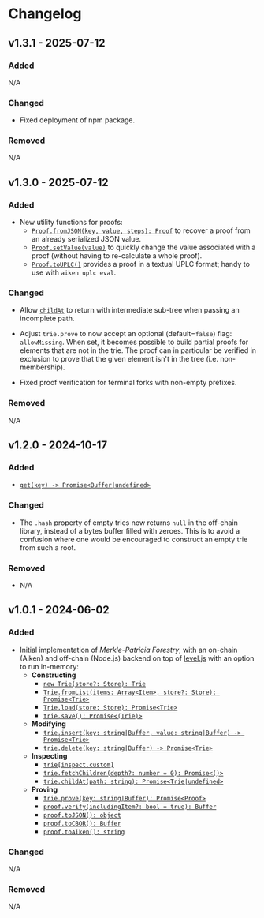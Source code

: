 # Changelog

## v1.3.1 - 2025-07-12

### Added

N/A

### Changed

- Fixed deployment of npm package.

### Removed

N/A

## v1.3.0 - 2025-07-12

### Added

- New utility functions for proofs:
  - [`Proof.fromJSON(key, value, steps): Proof`](https://github.com/aiken-lang/merkle-patricia-forestry/tree/main/off-chain#prooffromjson-key-value-steps-proof) to recover a proof from an already serialized JSON value.
  - [`Proof.setValue(value)`](https://github.com/aiken-lang/merkle-patricia-forestry/tree/main/off-chain#proofsetvaluevalue) to quickly change the value associated with a proof (without having to re-calculate a whole proof).
  - [`Proof.toUPLC()`](https://github.com/aiken-lang/merkle-patricia-forestry/tree/main/off-chain#prooftouplc) provides a proof in a textual UPLC format; handy to use with `aiken uplc eval`.

### Changed

- Allow [`childAt`](https://github.com/aiken-lang/merkle-patricia-forestry/tree/main/off-chain#triechildatpath-string-promisetrieundefined) to return with intermediate sub-tree when passing an incomplete path.

- Adjust `trie.prove` to now accept an optional (default=`false`) flag: `allowMissing`. When set, it becomes possible to build partial proofs for elements that
are not in the trie. The proof can in particular be verified in exclusion to prove that the given element isn't in the tree (i.e. non-membership).

- Fixed proof verification for terminal forks with non-empty prefixes.

### Removed

N/A

## v1.2.0 - 2024-10-17

### Added

- [`get(key) -> Promise<Buffer|undefined>`](https://github.com/aiken-lang/merkle-patricia-forestry/tree/main/off-chain#triegetkey-stringbuffer-promisebufferundefined)

### Changed

- The `.hash` property of empty tries now returns `null` in the off-chain library, instead of a bytes buffer filled with zeroes. This is to avoid a confusion where one would be encouraged to construct an empty trie from such a root.

### Removed

- N/A

## v1.0.1 - 2024-06-02

### Added

- Initial implementation of _Merkle-Patricia Forestry_, with an on-chain (Aiken) and off-chain (Node.js) backend on top of [level.js](https://leveljs.org/) with an option to run in-memory:
  - **Constructing**
    - [`new Trie(store?: Store): Trie`](https://github.com/aiken-lang/merkle-patricia-forestry/tree/main/off-chain#new-triestore-store-trie)
    - [`Trie.fromList(items: Array<Item>, store?: Store): Promise<Trie>`](https://github.com/aiken-lang/merkle-patricia-forestry/tree/main/off-chain#triefromlistitems-arrayitem-store-store-promisetrie)
    - [`Trie.load(store: Store): Promise<Trie>`](https://github.com/aiken-lang/merkle-patricia-forestry/tree/main/off-chain#trieloadstore-store-promisetrie)
    - [`trie.save(): Promise<(Trie)>`](https://github.com/aiken-lang/merkle-patricia-forestry/tree/main/off-chain#triesave-promisetrie)
  - **Modifying**
    - [`trie.insert(key: string|Buffer, value: string|Buffer) -> Promise<Trie>`](https://github.com/aiken-lang/merkle-patricia-forestry/tree/main/off-chain#trieinsertkey-stringbuffer-value-stringbuffer---promisetrie)
    - [`trie.delete(key: string|Buffer) -> Promise<Trie>`](https://github.com/aiken-lang/merkle-patricia-forestry/tree/main/off-chain#triedeletekey-stringbuffer---promisetrie)
  - **Inspecting**
    - [`trie[inspect.custom]`](https://github.com/aiken-lang/merkle-patricia-forestry/tree/main/off-chain#inspecting)
    - [`trie.fetchChildren(depth?: number = 0): Promise<()>`](https://github.com/aiken-lang/merkle-patricia-forestry/tree/main/off-chain#triefetchchildrendepth-number--0-promise)
    - [`trie.childAt(path: string): Promise<Trie|undefined>`](https://github.com/aiken-lang/merkle-patricia-forestry/tree/main/off-chain#triechildatpath-string-promisetrieundefined)
  - **Proving**
    - [`trie.prove(key: string|Buffer): Promise<Proof>`](https://github.com/aiken-lang/merkle-patricia-forestry/tree/main/off-chain#trieprovekey-stringbuffer-promiseproof)
    - [`proof.verify(includingItem?: bool = true): Buffer`](https://github.com/aiken-lang/merkle-patricia-forestry/tree/main/off-chain#proofverifyincludingitem-bool--true-buffer)
    - [`proof.toJSON(): object`](https://github.com/aiken-lang/merkle-patricia-forestry/tree/main/off-chain#prooftojson-object)
    - [`proof.toCBOR(): Buffer`](https://github.com/aiken-lang/merkle-patricia-forestry/tree/main/off-chain#prooftocbor-buffer)
    - [`proof.toAiken(): string`](https://github.com/aiken-lang/merkle-patricia-forestry/tree/main/off-chain#prooftoaiken-string)

### Changed

N/A

### Removed

N/A
